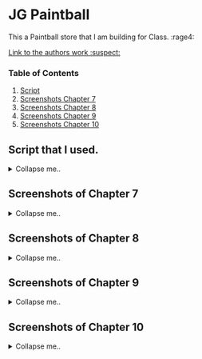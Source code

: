 # JG Paintball
This a Paintball store that I am building for Class. :rage4:

[Link to the authors work :suspect:](https://www.apress.com/gp/book/9781484254394)


### Table of Contents
    
  1. [Script](https://github.com/jonathan-f-gomez/JG-Paintball-Shop#script-that-i-used)
  2. [Screenshots Chapter 7](https://github.com/jonathan-f-gomez/JG-Paintball-Shop#screenshots-of-chapter-7)
  3. [Screenshots Chapter 8](https://github.com/jonathan-f-gomez/JG-Paintball-Shop#screenshots-of-chapter-8)
  4. [Screenshots Chapter 9](https://github.com/jonathan-f-gomez/JG-Paintball-Shop#screenshots-of-chapter-9)
  5. [Screenshots Chapter 10](https://github.com/jonathan-f-gomez/JG-Paintball-Shop#screenshots-of-chapter-10)


## Script that I used.

<details>
  <summary>Collapse me..</summary>

```
    dotnet new globaljson --sdk-version 5.0.103 --output PaintBallSln/JGPaintballShop
    dotnet new web --no-https --output PaintBallSln/JGPaintballShop --framework net5.0
    dotnet new sln -o PaintBallSln

    dotnet sln PaintBallSln add PaintBallSln/JGPaintballShop 

    dotnet new xunit -o PaintBallSln/JGPaintballShop.Tests --framework net5.0
    dotnet sln PaintBallSln add PaintBallSln/JGPaintballShop.Tests 
    dotnet add PaintBallSln/JGPaintballShop.Tests reference PaintBallSln/JGPaintballShop 

    dotnet add PaintBallSln/JGPaintballShop.Tests package Moq --version 4.16.1
```
</details>

## Screenshots of Chapter 7

<details>
  <summary>Collapse me..</summary>

![Step 1](https://github.com/jonathan-f-gomez/JG-Paintball-Shop/blob/master/Screenshots/Step1.JPG)
#### After Adding CSS
![Step 2](https://github.com/jonathan-f-gomez/JG-Paintball-Shop/blob/master/Screenshots/Step2.JPG)

</details>

## Screenshots of Chapter 8

<details>
  <summary>Collapse me..</summary>

#### Navagation bar added. Allows user to filter by Category
![NavBarMenu](https://github.com/jonathan-f-gomez/JG-Paintball-Shop/blob/master/Screenshots/8-5-SG.JPG)

#### Shopping Cart added.
![NavBarMenu](https://github.com/jonathan-f-gomez/JG-Paintball-Shop/blob/master/Screenshots/8-10-SG.JPG)

#### Cart Preview.
![NavBarMenu](https://github.com/jonathan-f-gomez/JG-Paintball-Shop/blob/master/Screenshots/8-11-SG.JPG)

[Look at test results :rage3:](https://github.com/jonathan-f-gomez/JG-Paintball-Shop/blob/master/Screenshots/Tests-SG.JPG)

</details>

## Screenshots of Chapter 9

<details>
  <summary>Collapse me..</summary>

#### Added the ability for users to remove items from thier shopping cart.
![removeItem](https://github.com/jonathan-f-gomez/JG-Paintball-Shop/blob/master/Screenshots/9-1-SG.JPG)

#### Widget added to the top right corner that shows users how much thier spening and how many items are in thier cart.
![cartWidget](https://github.com/jonathan-f-gomez/JG-Paintball-Shop/blob/master/Screenshots/9-2-SG.JPG)

#### Checkout validation to ensure users enter the proper information.
![removeItem](https://github.com/jonathan-f-gomez/JG-Paintball-Shop/blob/master/Screenshots/9-5-SG.JPG)

#### Checkout screen to show users what order number they are.
![removeItem](https://github.com/jonathan-f-gomez/JG-Paintball-Shop/blob/master/Screenshots/9-6-SG.JPG)

</details>


## Screenshots of Chapter 10

<details>
  <summary>Collapse me..</summary>

#### Added Admin page that allows administrators to view Products and Orders
![adminPage](https://github.com/jonathan-f-gomez/JG-Paintball-Shop/blob/master/Screenshots/10-1-SG.JPG)

#### Order Page shows shipped and unshipped orders.
![ordersPage](https://github.com/jonathan-f-gomez/JG-Paintball-Shop/blob/master/Screenshots/10-3-SG.JPG)

#### Pruducts page lists the all the products.
![removeItem](https://github.com/jonathan-f-gomez/JG-Paintball-Shop/blob/master/Screenshots/10-5-SG.JPG)

#### Actions you can preform on the prducts.
![removeItem](https://github.com/jonathan-f-gomez/JG-Paintball-Shop/blob/master/Screenshots/10-9-SG.JPG)

#### Edit product information.
![removeItem](https://github.com/jonathan-f-gomez/JG-Paintball-Shop/blob/master/Screenshots/10-6-SG.JPG)

</details>

